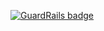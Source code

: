 
[![GuardRails badge](https://badges.production.guardrails.io/shtakai/crime-map.svg)](https://www.guardrails.io)
